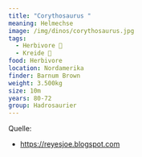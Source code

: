 ```yaml
---
title: "Corythosaurus "
meaning: Helmechse
image: /img/dinos/corythosaurus.jpg
tags:
  - Herbivore 🌿
  - Kreide 🦴
food: Herbivore
location: Nordamerika
finder: Barnum Brown
weight: 3.500kg
size: 10m
years: 80-72
group: Hadrosaurier
---
```

Quelle:

* <https://reyesjoe.blogspot.com>